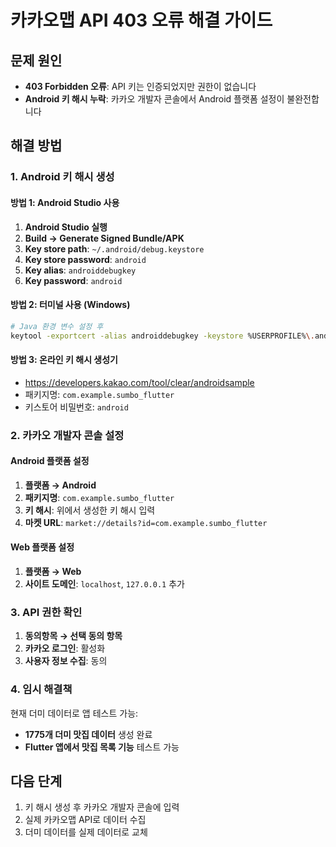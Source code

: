 # 카카오맵 API 403 오류 해결 가이드

## 문제 원인
- **403 Forbidden 오류**: API 키는 인증되었지만 권한이 없습니다
- **Android 키 해시 누락**: 카카오 개발자 콘솔에서 Android 플랫폼 설정이 불완전합니다

## 해결 방법

### 1. Android 키 해시 생성

#### 방법 1: Android Studio 사용
1. **Android Studio 실행**
2. **Build → Generate Signed Bundle/APK**
3. **Key store path**: `~/.android/debug.keystore`
4. **Key store password**: `android`
5. **Key alias**: `androiddebugkey`
6. **Key password**: `android`

#### 방법 2: 터미널 사용 (Windows)
```bash
# Java 환경 변수 설정 후
keytool -exportcert -alias androiddebugkey -keystore %USERPROFILE%\.android\debug.keystore | openssl sha1 -binary | openssl base64
```

#### 방법 3: 온라인 키 해시 생성기
- https://developers.kakao.com/tool/clear/androidsample
- 패키지명: `com.example.sumbo_flutter`
- 키스토어 비밀번호: `android`

### 2. 카카오 개발자 콘솔 설정

#### Android 플랫폼 설정
1. **플랫폼 → Android**
2. **패키지명**: `com.example.sumbo_flutter`
3. **키 해시**: 위에서 생성한 키 해시 입력
4. **마켓 URL**: `market://details?id=com.example.sumbo_flutter`

#### Web 플랫폼 설정
1. **플랫폼 → Web**
2. **사이트 도메인**: `localhost`, `127.0.0.1` 추가

### 3. API 권한 확인
1. **동의항목 → 선택 동의 항목**
2. **카카오 로그인**: 활성화
3. **사용자 정보 수집**: 동의

### 4. 임시 해결책
현재 더미 데이터로 앱 테스트 가능:
- **1775개 더미 맛집 데이터** 생성 완료
- **Flutter 앱에서 맛집 목록 기능** 테스트 가능

## 다음 단계
1. 키 해시 생성 후 카카오 개발자 콘솔에 입력
2. 실제 카카오맵 API로 데이터 수집
3. 더미 데이터를 실제 데이터로 교체 